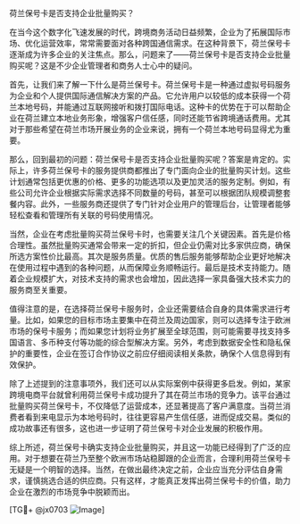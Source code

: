 荷兰保号卡是否支持企业批量购买？

在当今这个数字化飞速发展的时代，跨境商务活动日益频繁，企业为了拓展国际市场、优化运营效率，常常需要面对各种跨国通信需求。在这种背景下，荷兰保号卡逐渐成为许多企业的关注焦点。那么，问题来了——荷兰保号卡是否支持企业批量购买呢？这是不少企业管理者和商务人士心中的疑问。

首先，让我们来了解一下什么是荷兰保号卡。荷兰保号卡是一种通过虚拟号码服务为企业和个人提供国际通信解决方案的产品。它允许用户以较低的成本获得一个荷兰本地号码，并能通过互联网接听和拨打国际电话。这种卡的优势在于可以帮助企业在荷兰建立本地业务形象，增强客户信任感，同时还能节省跨境通话费用。尤其对于那些希望在荷兰市场开展业务的企业来说，拥有一个荷兰本地号码显得尤为重要。

那么，回到最初的问题：荷兰保号卡是否支持企业批量购买呢？答案是肯定的。实际上，许多荷兰保号卡的服务提供商都推出了专门面向企业的批量购买计划。这些计划通常包括更优惠的价格、更多的功能选项以及更加灵活的服务定制。例如，有些公司允许企业根据实际需求选择不同数量的号码，甚至可以根据团队规模调整套餐内容。此外，一些服务商还提供了专门针对企业用户的管理后台，让管理者能够轻松查看和管理所有关联的号码使用情况。

当然，企业在考虑批量购买荷兰保号卡时，也需要关注几个关键因素。首先是价格合理性。虽然批量购买通常会带来一定的折扣，但企业仍需对比多家供应商，确保所选方案性价比最高。其次是服务质量。优质的售后服务能够帮助企业更好地解决在使用过程中遇到的各种问题，从而保障业务顺畅运行。最后是技术支持能力。随着企业规模扩大，对技术支持的需求也会增加，因此选择一家具备强大技术实力的服务商至关重要。

值得注意的是，在选择荷兰保号卡服务时，企业还需要结合自身的具体需求进行考量。比如，如果您的目标市场主要集中在荷兰及周边国家，则可以选择专注于欧洲市场的保号卡服务；而如果您计划将业务扩展至全球范围，则可能需要寻找支持多国语言、多币种支付等功能的综合型解决方案。另外，考虑到数据安全性和隐私保护的重要性，企业在签订合作协议之前应仔细阅读相关条款，确保个人信息得到有效保护。

除了上述提到的注意事项外，我们还可以从实际案例中获得更多启发。例如，某家跨境电商平台就曾利用荷兰保号卡成功提升了其在荷兰市场的竞争力。该平台通过批量购买荷兰保号卡，不仅降低了运营成本，还显著提高了客户满意度。当荷兰消费者看到来电显示为本地号码时，往往更容易产生信任感，进而促成交易。类似的成功故事还有很多，这也进一步证明了荷兰保号卡对企业发展的积极作用。

综上所述，荷兰保号卡确实支持企业批量购买，并且这一功能已经得到了广泛的应用。对于想要在荷兰乃至整个欧洲市场站稳脚跟的企业而言，合理利用荷兰保号卡无疑是一个明智的选择。当然，在做出最终决定之前，企业应当充分评估自身需求，谨慎挑选合适的供应商。只有这样，才能真正发挥出荷兰保号卡的价值，助力企业在激烈的市场竞争中脱颖而出。

[TG💪+ @jx0703 ![Image](https://github.com/user-attachments/assets/dbca1d08-cadb-493c-b0ec-ad6f7a83f270)]